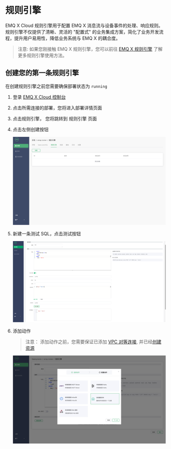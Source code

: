 # 规则引擎
EMQ X Cloud 规则引擎用于配置 EMQ X 消息流与设备事件的处理、响应规则。规则引擎不仅提供了清晰、灵活的 "配置式" 的业务集成方案，简化了业务开发流程，提升用户易用性，降低业务系统与 EMQ X 的耦合度。

> 注意: 如果您刚接触 EMQ X 规则引擎，您可以前往 [EMQ X 规则引擎](<https://docs.emqx.io/broker/latest/cn/rule/rule-engine.html>) 了解更多规则引擎使用方法。



## 创建您的第一条规则引擎

在创建规则引擎之前您需要确保部署状态为 `running `

1. 登录 [EMQ X Cloud 控制台](https://cloud.emqx.io/console/)

2. 点击所需连接的部署，您将进入部署详情页面

3. 点击规则引擎， 您将跳转到 规则引擎 页面

4. 点击左侧创建按钮

   ![deployment_connections](../_assets/deployments/start_rule_engine.png)

5. 新建一条测试 SQL，点击测试按钮

   ![deployment_connections](../_assets/deployments/test_rule_engine_sql.png)

6. 添加动作

   > 注意： 添加动作之前，您需要保证已添加 [VPC 对等连接](), 并已经[创建资源](./)

   ![deployment_connections](../_assets/deployments/add_action.png)



